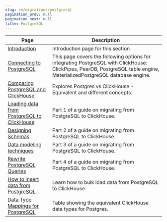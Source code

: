 ```yaml
---
slug: en/migrations/postgresql
pagination_prev: null
pagination_next: null
title: PostgreSQL
---
```


| Page                                                                                                               | Description                                                                                                                                                             |
|--------------------------------------------------------------------------------------------------------------------|-------------------------------------------------------------------------------------------------------------------------------------------------------------------------|
 [Introduction](./overview.md)                                                                                      | Introduction page for this section                                                                                                                                      |
 [Connecting to PostgreSQL](../../integrations/data-ingestion/dbms/postgresql/connecting-to-postgresql.md)          | This page covers the following options for integrating PostgreSQL with ClickHouse: ClickPipes, PeerDB, PostgreSQL table engine, MaterializedPostgreSQL database engine. |
 [Comparing PostgreSQL and ClickHouse](../../integrations/data-ingestion/dbms/postgresql/postgres-vs-clickhouse.md) | Explores Postgres vs ClickHouse - Equivalent and different concepts.                                                                                                    |
 [Loading data from PostgreSQL to ClickHouse](./dataset.md)                                                         | Part 1 of a guide on migrating from PostgreSQL to ClickHouse.                                                                                                           
 [Designing Schemas](./designing-schemas.md)                                                                        | Part 2 of a guide on migrating from PostgreSQL to ClickHouse.                                                                                                           |
 [Data modeling techniques](./data-modeling-techniques.md)                                                          | Part 3 of a guide on migrating from PostgreSQL to ClickHouse.                                                                                                           |
 [Rewrite PostgreSQL Queries](../../integrations/data-ingestion/dbms/postgresql/rewriting-postgres-queries.md)      | Part 4 of a guide on migrating from PostgreSQL to ClickHouse.                                                                                                           |
 [How to insert data from PostgreSQL](../../integrations/data-ingestion/dbms/postgresql/inserting-data.md)          | Learn how to bulk load data from PostgreSQL to ClickHouse.                                                                                                              |
 [Data Type Mappings for PostgreSQL](../../integrations/data-ingestion/dbms/postgresql/data-type-mappings.md)       | Table showing the equivalent ClickHouse data types for Postgres.                                                                                                        |
